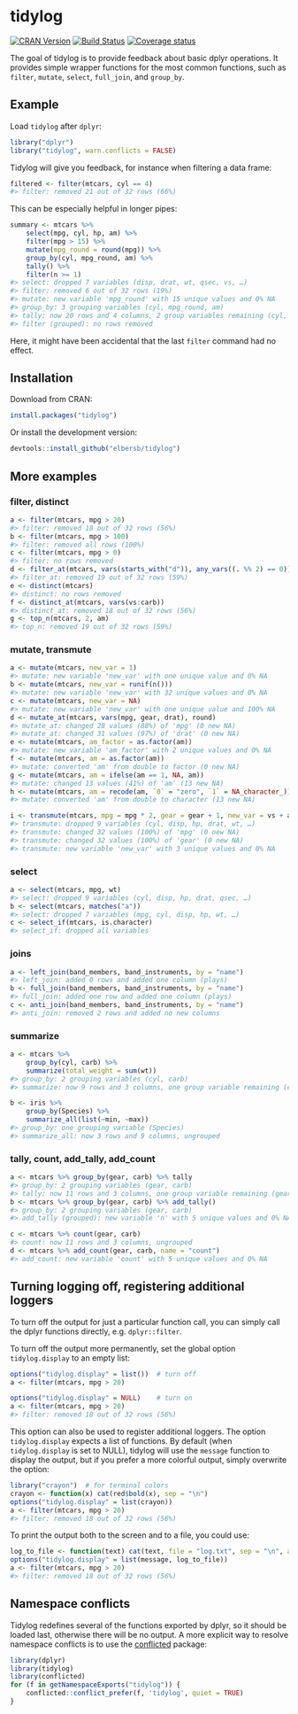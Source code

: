 
<!-- README.md is generated from README.Rmd. Please edit that file -->

# tidylog

[![CRAN
Version](https://www.r-pkg.org/badges/version/tidylog)](https://CRAN.R-project.org/package=tidylog)
[![Build
Status](https://travis-ci.org/elbersb/tidylog.svg?branch=master)](https://travis-ci.org/elbersb/tidylog)
[![Coverage
status](https://codecov.io/gh/elbersb/tidylog/branch/master/graph/badge.svg)](https://codecov.io/github/elbersb/tidylog?branch=master)

The goal of tidylog is to provide feedback about basic dplyr operations.
It provides simple wrapper functions for the most common functions, such
as `filter`, `mutate`, `select`, `full_join`, and `group_by`.

## Example

Load `tidylog` after `dplyr`:

``` r
library("dplyr")
library("tidylog", warn.conflicts = FALSE)
```

Tidylog will give you feedback, for instance when filtering a data
frame:

``` r
filtered <- filter(mtcars, cyl == 4)
#> filter: removed 21 out of 32 rows (66%)
```

This can be especially helpful in longer pipes:

``` r
summary <- mtcars %>%
    select(mpg, cyl, hp, am) %>%
    filter(mpg > 15) %>%
    mutate(mpg_round = round(mpg)) %>%
    group_by(cyl, mpg_round, am) %>%
    tally() %>%
    filter(n >= 1)
#> select: dropped 7 variables (disp, drat, wt, qsec, vs, …)
#> filter: removed 6 out of 32 rows (19%)
#> mutate: new variable 'mpg_round' with 15 unique values and 0% NA
#> group_by: 3 grouping variables (cyl, mpg_round, am)
#> tally: now 20 rows and 4 columns, 2 group variables remaining (cyl, mpg_round)
#> filter (grouped): no rows removed
```

Here, it might have been accidental that the last `filter` command had
no effect.

## Installation

Download from CRAN:

``` r
install.packages("tidylog")
```

Or install the development version:

``` r
devtools::install_github("elbersb/tidylog")
```

## More examples

### filter, distinct

``` r
a <- filter(mtcars, mpg > 20)
#> filter: removed 18 out of 32 rows (56%)
b <- filter(mtcars, mpg > 100)
#> filter: removed all rows (100%)
c <- filter(mtcars, mpg > 0)
#> filter: no rows removed
d <- filter_at(mtcars, vars(starts_with("d")), any_vars((. %% 2) == 0))
#> filter_at: removed 19 out of 32 rows (59%)
e <- distinct(mtcars)
#> distinct: no rows removed
f <- distinct_at(mtcars, vars(vs:carb))
#> distinct_at: removed 18 out of 32 rows (56%)
g <- top_n(mtcars, 2, am)
#> top_n: removed 19 out of 32 rows (59%)
```

### mutate, transmute

``` r
a <- mutate(mtcars, new_var = 1)
#> mutate: new variable 'new_var' with one unique value and 0% NA
b <- mutate(mtcars, new_var = runif(n()))
#> mutate: new variable 'new_var' with 32 unique values and 0% NA
c <- mutate(mtcars, new_var = NA)
#> mutate: new variable 'new_var' with one unique value and 100% NA
d <- mutate_at(mtcars, vars(mpg, gear, drat), round)
#> mutate_at: changed 28 values (88%) of 'mpg' (0 new NA)
#> mutate_at: changed 31 values (97%) of 'drat' (0 new NA)
e <- mutate(mtcars, am_factor = as.factor(am))
#> mutate: new variable 'am_factor' with 2 unique values and 0% NA
f <- mutate(mtcars, am = as.factor(am))
#> mutate: converted 'am' from double to factor (0 new NA)
g <- mutate(mtcars, am = ifelse(am == 1, NA, am))
#> mutate: changed 13 values (41%) of 'am' (13 new NA)
h <- mutate(mtcars, am = recode(am, `0` = "zero", `1` = NA_character_))
#> mutate: converted 'am' from double to character (13 new NA)

i <- transmute(mtcars, mpg = mpg * 2, gear = gear + 1, new_var = vs + am)
#> transmute: dropped 9 variables (cyl, disp, hp, drat, wt, …)
#> transmute: changed 32 values (100%) of 'mpg' (0 new NA)
#> transmute: changed 32 values (100%) of 'gear' (0 new NA)
#> transmute: new variable 'new_var' with 3 unique values and 0% NA
```

### select

``` r
a <- select(mtcars, mpg, wt)
#> select: dropped 9 variables (cyl, disp, hp, drat, qsec, …)
b <- select(mtcars, matches("a"))
#> select: dropped 7 variables (mpg, cyl, disp, hp, wt, …)
c <- select_if(mtcars, is.character)
#> select_if: dropped all variables
```

### joins

``` r
a <- left_join(band_members, band_instruments, by = "name")
#> left_join: added 0 rows and added one column (plays)
b <- full_join(band_members, band_instruments, by = "name")
#> full_join: added one row and added one column (plays)
c <- anti_join(band_members, band_instruments, by = "name")
#> anti_join: removed 2 rows and added no new columns
```

### summarize

``` r
a <- mtcars %>%
    group_by(cyl, carb) %>%
    summarize(total_weight = sum(wt))
#> group_by: 2 grouping variables (cyl, carb)
#> summarize: now 9 rows and 3 columns, one group variable remaining (cyl)

b <- iris %>%
    group_by(Species) %>%
    summarize_all(list(~min, ~max))
#> group_by: one grouping variable (Species)
#> summarize_all: now 3 rows and 9 columns, ungrouped
```

### tally, count, add\_tally, add\_count

``` r
a <- mtcars %>% group_by(gear, carb) %>% tally
#> group_by: 2 grouping variables (gear, carb)
#> tally: now 11 rows and 3 columns, one group variable remaining (gear)
b <- mtcars %>% group_by(gear, carb) %>% add_tally()
#> group_by: 2 grouping variables (gear, carb)
#> add_tally (grouped): new variable 'n' with 5 unique values and 0% NA

c <- mtcars %>% count(gear, carb)
#> count: now 11 rows and 3 columns, ungrouped
d <- mtcars %>% add_count(gear, carb, name = "count")
#> add_count: new variable 'count' with 5 unique values and 0% NA
```

## Turning logging off, registering additional loggers

To turn off the output for just a particular function call, you can
simply call the dplyr functions directly, e.g. `dplyr::filter`.

To turn off the output more permanently, set the global option
`tidylog.display` to an empty list:

``` r
options("tidylog.display" = list())  # turn off
a <- filter(mtcars, mpg > 20)

options("tidylog.display" = NULL)    # turn on
a <- filter(mtcars, mpg > 20)
#> filter: removed 18 out of 32 rows (56%)
```

This option can also be used to register additional loggers. The option
`tidylog.display` expects a list of functions. By default (when
`tidylog.display` is set to NULL), tidylog will use the `message`
function to display the output, but if you prefer a more colorful
output, simply overwrite the option:

``` r
library("crayon")  # for terminal colors
crayon <- function(x) cat(red$bold(x), sep = "\n") 
options("tidylog.display" = list(crayon))
a <- filter(mtcars, mpg > 20)
#> filter: removed 18 out of 32 rows (56%)
```

To print the output both to the screen and to a file, you could
use:

``` r
log_to_file <- function(text) cat(text, file = "log.txt", sep = "\n", append = TRUE)
options("tidylog.display" = list(message, log_to_file))
a <- filter(mtcars, mpg > 20)
#> filter: removed 18 out of 32 rows (56%)
```

## Namespace conflicts

Tidylog redefines several of the functions exported by dplyr, so it
should be loaded last, otherwise there will be no output. A more
explicit way to resolve namespace conflicts is to use the
[conflicted](https://CRAN.R-project.org/package=conflicted) package:

``` r
library(dplyr)
library(tidylog)
library(conflicted)
for (f in getNamespaceExports("tidylog")) {
    conflicted::conflict_prefer(f, 'tidylog', quiet = TRUE)
}
```
